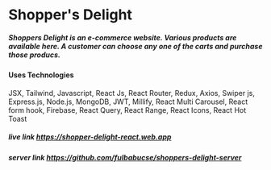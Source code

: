 # Shopper's Delight

##### Shoppers Delight is an e-commerce website. Various products are available here. A customer can choose any one of the carts and purchase those producs.

#### Uses Technologies

JSX, Tailwind, Javascript, React Js, React Router, Redux, Axios, Swiper js, Express.js, Node.js, MongoDB, JWT, Millify, React Multi Carousel, React form hook, Firebase, React Query, React Range, React Icons, React Hot Toast

##### live link https://shopper-delight-react.web.app

##### server link https://github.com/fulbabucse/shoppers-delight-server
